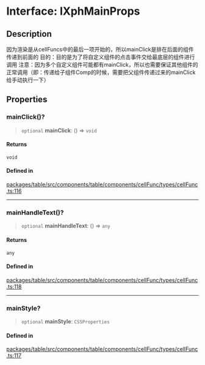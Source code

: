 # Interface: IXphMainProps

## Description

因为渲染是从cellFuncs中的最后一项开始的，所以mainClick是排在后面的组件传递到前面的
目的：目的是为了将自定义组件的点击事件交给最底层的组件进行调用
注意：因为多个自定义组件可能都有mainClick，所以也需要保证其他组件的正常调用（即：传递给子组件Comp的时候，需要把父组件传递过来的mainClick给手动执行一下）

## Properties

### mainClick()?

> `optional` **mainClick**: () => `void`

#### Returns

`void`

#### Defined in

[packages/table/src/components/table/components/cellFunc/types/cellFunc.ts:116](https://github.com/XiaoPiHong/xph-crud/blob/1453d1f4b2490c13545a9d7404efaaabc2a2fd0f/packages/table/src/components/table/components/cellFunc/types/cellFunc.ts#L116)

***

### mainHandleText()?

> `optional` **mainHandleText**: () => `any`

#### Returns

`any`

#### Defined in

[packages/table/src/components/table/components/cellFunc/types/cellFunc.ts:118](https://github.com/XiaoPiHong/xph-crud/blob/1453d1f4b2490c13545a9d7404efaaabc2a2fd0f/packages/table/src/components/table/components/cellFunc/types/cellFunc.ts#L118)

***

### mainStyle?

> `optional` **mainStyle**: `CSSProperties`

#### Defined in

[packages/table/src/components/table/components/cellFunc/types/cellFunc.ts:117](https://github.com/XiaoPiHong/xph-crud/blob/1453d1f4b2490c13545a9d7404efaaabc2a2fd0f/packages/table/src/components/table/components/cellFunc/types/cellFunc.ts#L117)
